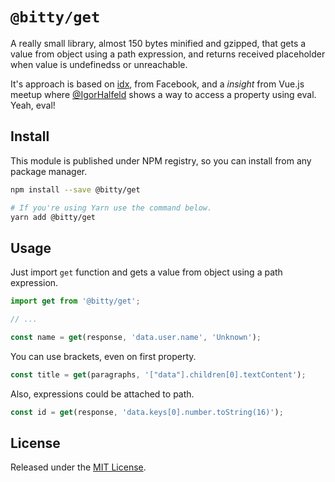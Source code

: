# `@bitty/get`

A really small library, almost 150 bytes minified and gzipped, that gets a value from object using a path expression, and returns received placeholder when value is undefinedss or unreachable.

It's approach is based on [idx](https://github.com/facebookincubator/idx), from Facebook, and a _insight_ from Vue.js meetup where [@IgorHalfeld](https://github.com/IgorHalfeld) shows a way to access a property using eval. Yeah, eval!

## Install

This module is published under NPM registry, so you can install from any package manager.

```sh
npm install --save @bitty/get

# If you're using Yarn use the command below.
yarn add @bitty/get
```

## Usage

Just import `get` function and gets a value from object using a path expression.

```js
import get from '@bitty/get';

// ...

const name = get(response, 'data.user.name', 'Unknown');
```

You can use brackets, even on first property.

```js
const title = get(paragraphs, '["data"].children[0].textContent');
```

Also, expressions could be attached to path.

```js
const id = get(response, 'data.keys[0].number.toString(16)');
```

## License

Released under the [MIT License](./LICENSE).
